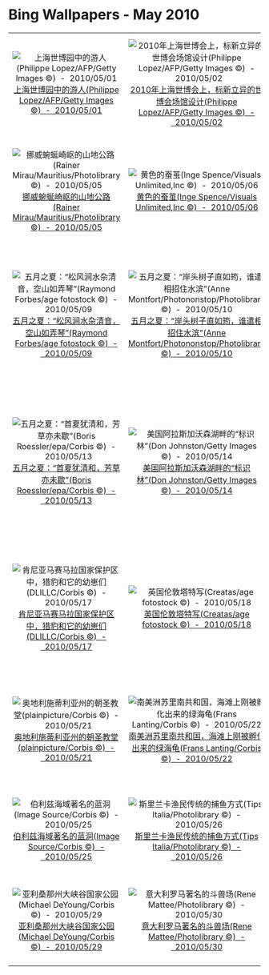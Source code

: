 # Bing Wallpapers - May 2010

| | | | |
|:-------------------------:|:-------------------------:|:-------------------------:|:-------------------------:|
| ![上海世博园中的游人(Philippe Lopez/AFP/Getty Images ©)  -  2010/05/01](https://bing.ee123.net/img/cn/fhd/2010/05/01.jpg)[上海世博园中的游人(Philippe Lopez/AFP/Getty Images ©)  -  2010/05/01](https://bing.ee123.net/img/cn/fhd/2010/05/01.jpg) | ![2010年上海世博会上，标新立异的世博会场馆设计(Philippe Lopez/AFP/Getty Images ©)  -  2010/05/02](https://bing.ee123.net/img/cn/fhd/2010/05/02.jpg)[2010年上海世博会上，标新立异的世博会场馆设计(Philippe Lopez/AFP/Getty Images ©)  -  2010/05/02](https://bing.ee123.net/img/cn/fhd/2010/05/02.jpg) | ![匈牙利国家公园中的蜂虎鸟(ARCO/age fotostock ©)  -  2010/05/03](https://bing.ee123.net/img/cn/fhd/2010/05/03.jpg)[匈牙利国家公园中的蜂虎鸟(ARCO/age fotostock ©)  -  2010/05/03](https://bing.ee123.net/img/cn/fhd/2010/05/03.jpg) | ![二十四节气之立夏(Dennis Kirkland/Jaynes ©)  -  2010/05/04](https://bing.ee123.net/img/cn/fhd/2010/05/04.jpg)[二十四节气之立夏(Dennis Kirkland/Jaynes ©)  -  2010/05/04](https://bing.ee123.net/img/cn/fhd/2010/05/04.jpg) |
| ![挪威蜿蜒崎岖的山地公路(Rainer Mirau/Mauritius/Photolibrary ©)  -  2010/05/05](https://bing.ee123.net/img/cn/fhd/2010/05/05.jpg)[挪威蜿蜒崎岖的山地公路(Rainer Mirau/Mauritius/Photolibrary ©)  -  2010/05/05](https://bing.ee123.net/img/cn/fhd/2010/05/05.jpg) | ![黄色的蚕茧(Inge Spence/Visuals Unlimited,Inc ©)  -  2010/05/06](https://bing.ee123.net/img/cn/fhd/2010/05/06.jpg)[黄色的蚕茧(Inge Spence/Visuals Unlimited,Inc ©)  -  2010/05/06](https://bing.ee123.net/img/cn/fhd/2010/05/06.jpg) | ![世界上最宽的瀑布，巴西的伊瓜苏瀑布(SIME/eStock Photo ©)  -  2010/05/07](https://bing.ee123.net/img/cn/fhd/2010/05/07.jpg)[世界上最宽的瀑布，巴西的伊瓜苏瀑布(SIME/eStock Photo ©)  -  2010/05/07](https://bing.ee123.net/img/cn/fhd/2010/05/07.jpg) | ![母亲节，爱要如何表达？小水獭依偎在妈妈的怀抱里(Steven Kazlowski/Corbis ©)  -  2010/05/08](https://bing.ee123.net/img/cn/fhd/2010/05/08.jpg)[母亲节，爱要如何表达？小水獭依偎在妈妈的怀抱里(Steven Kazlowski/Corbis ©)  -  2010/05/08](https://bing.ee123.net/img/cn/fhd/2010/05/08.jpg) |
| ![五月之夏：“松风涧水杂清音，空山如弄琴”(Raymond Forbes/age fotostock ©)  -  2010/05/09](https://bing.ee123.net/img/cn/fhd/2010/05/09.jpg)[五月之夏：“松风涧水杂清音，空山如弄琴”(Raymond Forbes/age fotostock ©)  -  2010/05/09](https://bing.ee123.net/img/cn/fhd/2010/05/09.jpg) | ![五月之夏：“岸头树子直如筠，谁遣相招住水滨”(Anne Montfort/Photononstop/Photolibrary ©)  -  2010/05/10](https://bing.ee123.net/img/cn/fhd/2010/05/10.jpg)[五月之夏：“岸头树子直如筠，谁遣相招住水滨”(Anne Montfort/Photononstop/Photolibrary ©)  -  2010/05/10](https://bing.ee123.net/img/cn/fhd/2010/05/10.jpg) | ![五月之夏：“麦随风里熟，梅逐雨中黄”(Darwin Wiggett/Getty Images ©)  -  2010/05/11](https://bing.ee123.net/img/cn/fhd/2010/05/11.jpg)[五月之夏：“麦随风里熟，梅逐雨中黄”(Darwin Wiggett/Getty Images ©)  -  2010/05/11](https://bing.ee123.net/img/cn/fhd/2010/05/11.jpg) | ![五月之夏:“草树知春不久归，百般红紫斗芳菲” -- Mike Powles/Oxford Scientific(OSF)/Photolibrary ©)  -  2010/05/12](https://bing.ee123.net/img/cn/fhd/2010/05/12.jpg)[五月之夏:“草树知春不久归，百般红紫斗芳菲” -- Mike Powles/Oxford Scientific(OSF)/Photolibrary ©)  -  2010/05/12](https://bing.ee123.net/img/cn/fhd/2010/05/12.jpg) |
| ![五月之夏：“首夏犹清和，芳草亦未歇”(Boris Roessler/epa/Corbis ©)  -  2010/05/13](https://bing.ee123.net/img/cn/fhd/2010/05/13.jpg)[五月之夏：“首夏犹清和，芳草亦未歇”(Boris Roessler/epa/Corbis ©)  -  2010/05/13](https://bing.ee123.net/img/cn/fhd/2010/05/13.jpg) | ![美国阿拉斯加沃森湖畔的“标识林”(Don Johnston/Getty Images ©)  -  2010/05/14](https://bing.ee123.net/img/cn/fhd/2010/05/14.jpg)[美国阿拉斯加沃森湖畔的“标识林”(Don Johnston/Getty Images ©)  -  2010/05/14](https://bing.ee123.net/img/cn/fhd/2010/05/14.jpg) | ![在巴布亚新几内亚发现的新生物种，它被命名为“袋猴”(Michele Westmorland/Getty Images ©)  -  2010/05/15](https://bing.ee123.net/img/cn/fhd/2010/05/15.jpg)[在巴布亚新几内亚发现的新生物种，它被命名为“袋猴”(Michele Westmorland/Getty Images ©)  -  2010/05/15](https://bing.ee123.net/img/cn/fhd/2010/05/15.jpg) | ![天龙星座中的猫眼星云(STScI/NASA/Corbis ©)  -  2010/05/16](https://bing.ee123.net/img/cn/fhd/2010/05/16.jpg)[天龙星座中的猫眼星云(STScI/NASA/Corbis ©)  -  2010/05/16](https://bing.ee123.net/img/cn/fhd/2010/05/16.jpg) |
| ![肯尼亚马赛马拉国家保护区中，猎豹和它的幼崽们(DLILLC/Corbis ©)  -  2010/05/17](https://bing.ee123.net/img/cn/fhd/2010/05/17.jpg)[肯尼亚马赛马拉国家保护区中，猎豹和它的幼崽们(DLILLC/Corbis ©)  -  2010/05/17](https://bing.ee123.net/img/cn/fhd/2010/05/17.jpg) | ![英国伦敦塔特写(Creatas/age fotostock ©)  -  2010/05/18](https://bing.ee123.net/img/cn/fhd/2010/05/18.jpg)[英国伦敦塔特写(Creatas/age fotostock ©)  -  2010/05/18](https://bing.ee123.net/img/cn/fhd/2010/05/18.jpg) | ![在肯尼亚纳库鲁湖上拍摄到的白鹈鹕鸟群(Werner Bollmann/age fotostock ©)  -  2010/05/19](https://bing.ee123.net/img/cn/fhd/2010/05/19.jpg)[在肯尼亚纳库鲁湖上拍摄到的白鹈鹕鸟群(Werner Bollmann/age fotostock ©)  -  2010/05/19](https://bing.ee123.net/img/cn/fhd/2010/05/19.jpg) | ![二十四节气中的小满(Chris Cheadle/All Canada Photos ©)  -  2010/05/20](https://bing.ee123.net/img/cn/fhd/2010/05/20.jpg)[二十四节气中的小满(Chris Cheadle/All Canada Photos ©)  -  2010/05/20](https://bing.ee123.net/img/cn/fhd/2010/05/20.jpg) |
| ![奥地利施蒂利亚州的朝圣教堂(plainpicture/Corbis ©)  -  2010/05/21](https://bing.ee123.net/img/cn/fhd/2010/05/21.jpg)[奥地利施蒂利亚州的朝圣教堂(plainpicture/Corbis ©)  -  2010/05/21](https://bing.ee123.net/img/cn/fhd/2010/05/21.jpg) | ![南美洲苏里南共和国，海滩上刚被孵化出来的绿海龟(Frans Lanting/Corbis ©)  -  2010/05/22](https://bing.ee123.net/img/cn/fhd/2010/05/22.jpg)[南美洲苏里南共和国，海滩上刚被孵化出来的绿海龟(Frans Lanting/Corbis ©)  -  2010/05/22](https://bing.ee123.net/img/cn/fhd/2010/05/22.jpg) | ![纽约市的布鲁克林大桥(Gavin Hellier/Getty Images ©)  -  2010/05/23](https://bing.ee123.net/img/cn/fhd/2010/05/23.jpg)[纽约市的布鲁克林大桥(Gavin Hellier/Getty Images ©)  -  2010/05/23](https://bing.ee123.net/img/cn/fhd/2010/05/23.jpg) | ![坦桑尼亚恩戈罗恩戈罗火山口(Blaine Harrington III/Corbis ©)  -  2010/05/24](https://bing.ee123.net/img/cn/fhd/2010/05/24.jpg)[坦桑尼亚恩戈罗恩戈罗火山口(Blaine Harrington III/Corbis ©)  -  2010/05/24](https://bing.ee123.net/img/cn/fhd/2010/05/24.jpg) |
| ![伯利兹海域著名的蓝洞(Image Source/Corbis ©)  -  2010/05/25](https://bing.ee123.net/img/cn/fhd/2010/05/25.jpg)[伯利兹海域著名的蓝洞(Image Source/Corbis ©)  -  2010/05/25](https://bing.ee123.net/img/cn/fhd/2010/05/25.jpg) | ![斯里兰卡渔民传统的捕鱼方式(Tips Italia/Photolibrary ©)  -  2010/05/26](https://bing.ee123.net/img/cn/fhd/2010/05/26.jpg)[斯里兰卡渔民传统的捕鱼方式(Tips Italia/Photolibrary ©)  -  2010/05/26](https://bing.ee123.net/img/cn/fhd/2010/05/26.jpg) | ![婆罗洲的印度眼镜猴(Frans Lanting/Corbis ©)  -  2010/05/27](https://bing.ee123.net/img/cn/fhd/2010/05/27.jpg)[婆罗洲的印度眼镜猴(Frans Lanting/Corbis ©)  -  2010/05/27](https://bing.ee123.net/img/cn/fhd/2010/05/27.jpg) | ![马达加斯加喀斯特石灰岩层地质奇观(Frans Lanting/Corbis ©)  -  2010/05/28](https://bing.ee123.net/img/cn/fhd/2010/05/28.jpg)[马达加斯加喀斯特石灰岩层地质奇观(Frans Lanting/Corbis ©)  -  2010/05/28](https://bing.ee123.net/img/cn/fhd/2010/05/28.jpg) |
| ![亚利桑那州大峡谷国家公园(Michael DeYoung/Corbis ©)  -  2010/05/29](https://bing.ee123.net/img/cn/fhd/2010/05/29.jpg)[亚利桑那州大峡谷国家公园(Michael DeYoung/Corbis ©)  -  2010/05/29](https://bing.ee123.net/img/cn/fhd/2010/05/29.jpg) | ![意大利罗马著名的斗兽场(Rene Mattee/Photolibrary ©)  -  2010/05/30](https://bing.ee123.net/img/cn/fhd/2010/05/30.jpg)[意大利罗马著名的斗兽场(Rene Mattee/Photolibrary ©)  -  2010/05/30](https://bing.ee123.net/img/cn/fhd/2010/05/30.jpg) | ![幸福的摩天轮，今天是六一儿童节(Mansoor Malik ©)  -  2010/05/31](https://bing.ee123.net/img/cn/fhd/2010/05/31.jpg)[幸福的摩天轮，今天是六一儿童节(Mansoor Malik ©)  -  2010/05/31](https://bing.ee123.net/img/cn/fhd/2010/05/31.jpg) |  |
